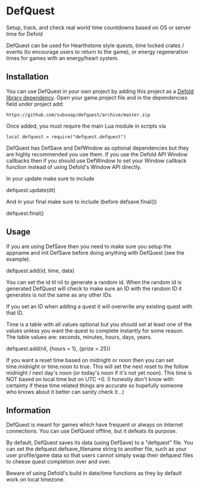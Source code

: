 # DefQuest
Setup, track, and check real world time countdowns based on OS or server time for Defold

DefQuest can be used for Hearthstone style quests, time locked crates / events (to encourage users to return to the game), or energy regeneration times for games with an energy/heart system.

## Installation
You can use DefQuest in your own project by adding this project as a [Defold library dependency](http://www.defold.com/manuals/libraries/). Open your game.project file and in the dependencies field under project add:

	https://github.com/subsoap/defquest/archive/master.zip
  
Once added, you must require the main Lua module in scripts via

```
local defquest = require("defquest.defquest")
```

DefQuest has DefSave and DefWindow as optional dependencies but they are highly recommended you use them. If you use the Defold API Window callbacks then if you should use DefWindow to set your Window callback function instead of using Defold's Window API directly.

In your update make sure to include

defquest.update(dt)

And in your final make sure to include (before defsave.final())

defquest.final()

## Usage

If you are using DefSave then you need to make sure you setup the appname and init DefSave before doing anything with DefQuest (see the example).

defquest.add(id, time, data)

You can set the id til nil to generate a random id. When the random id is generated DefQuest will check to make sure an ID with the random ID it generates is not the same as any other IDs.

If you set an ID when adding a quest it will overwrite any existing quest with that ID.

Time is a table with all values optional but you should set at least one of the values unless you want the quest to complete instantly for some reason. The table values are: seconds, minutes, hours, days, years. 

defquest.add(nil, {hours = 1}, {prize = 25})

If you want a reset time based on midnight or noon then you can set time.midnight or time.noon to true. This will set the next reset to the follow midnight / next day's noon (or today's noon if it's not yet noon). This time is NOT based on local time but on UTC +0. (I honestly don't know with certainty if these time related things are accurate so hopefully someone who knows about it better can sanity check it...)

## Information

DefQuest is meant for games which have frequent or always on Internet connections. You can use DefQuest offline, but it defeats its purpose.

By default, DefQuest saves its data (using DefSave) to a "defquest" file. You can set the defquest.defsave_filename string to another file, such as your user profile/game data so that users cannot simply swap their defquest files to cheese quest completion over and over.


Beware of using Defold's build in date/time functions as they by default work on local timezone.
